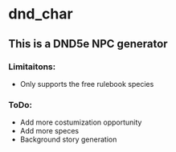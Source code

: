 # dnd_char
## This is a DND5e NPC generator
### Limitaitons:
- Only supports the free rulebook species
### ToDo:
- Add more costumization opportunity
- Add more speces
- Background story generation
